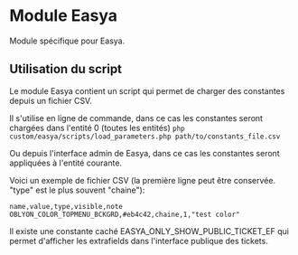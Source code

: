 Module Easya
==================
Module spécifique pour Easya.


Utilisation du script
---------------------

Le module Easya contient un script qui permet de charger des constantes depuis un fichier CSV.

Il s'utilise en ligne de commande, dans ce cas les constantes seront chargées dans l'entité 0 (toutes les entités)
`php custom/easya/scripts/load_parameters.php path/to/constants_file.csv`

Ou depuis l'interface admin de Easya, dans ce cas les constantes seront appliquées à l'entité courante.

Voici un exemple de fichier CSV (la première ligne peut être conservée. "type" est le plus souvent "chaine"):
```
name,value,type,visible,note
OBLYON_COLOR_TOPMENU_BCKGRD,#eb4c42,chaine,1,"test color"
```

Il existe une constante caché EASYA_ONLY_SHOW_PUBLIC_TICKET_EF qui permet d'afficher les extrafields dans l'interface publique des tickets.

